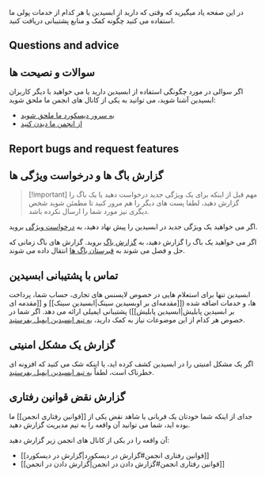 در این صفحه یاد میگیرید که وقتی که دارید از ابسیدین یا هر کدام از خدمات پولی ما استفاده می کنید چگونه کمک و منابع پشتیبانی دریافت کنید.
## Questions and advice

## سوالات و نصیحت ها
اگر سوالی در مورد چگونگی استفاده از ابسیدین دارید یا می خواهید با دیگر کاربران ابسیدین آشنا شوید، می توانید به یکی از کانال های انجمن ما ملحق شوید: 

- [به سرور دیسکورد ما ملحق شوید](https://discord.gg/obsidianmd)
- [از انجمن ما دیدن کنید](https://forum.obsidian.md/)

## Report bugs and request features

## گزارش باگ ها و درخواست ویژگی ها

> [!important] مهم
> قبل از اینکه برای یک ویژگی جدید درخواست دهید یا یک باگ را گزارش دهید، لطفا پست های دیگر را هم مرور کنید تا مطمئن شوید شخص دیگری نیز مورد شما را ارسال نکرده باشد. 

اگر می خواهید یک ویژگی جدید در ابسیدین را پیش نهاد دهید، به [درخواست ویژگی](https://forum.obsidian.md/c/feature-requests/8) بروید. 

اگر می خواهید یک باگ را گزارش دهید، به [گزارش باگ](https://forum.obsidian.md/c/bug-reports/7) بروید. گزارش های باگ زمانی که حل و فصل می شوند به [قبرستان باگ ها](https://forum.obsidian.md/c/bug-graveyard/12) انتقال داده می شوند. 

## تماس با پشتیبانی ابسیدین

ابسیدین تنها برای استعلام هایی در خصوص لایسنس های تجاری، حساب شما، پرداخت ها، و خدمات اضافه شده ([[مقدمه‌ای بر اوبسیدین سینک|ابسیدین سینک]] و [[مقدمه ای بر ابسیدین پابلیش|ابسیدین پابلیش]]) پشتیبانی ایمیلی ارائه می دهد. اگر شما در خصوص هر کدام از این موضوعات نیاز به کمک دارید، [به تیم ابسیدین ایمیل بفرستید](mailto:support@obsidian.md).

## گزارش یک مشکل امنیتی

اگر یک مشکل امنیتی را در ابسیدین کشف کرده اید، یا اینکه شک می کنید که افزونه ای خطرناک است، لطفاً [به تیم ابسیدین ایمیل بفرستید](mailto:support@obsidian.md). 

## گزارش نقض قوانین رفتاری

جدای از اینکه شما خودتان یک قربانی یا شاهد نقض یکی از [[قوانین رفتاری انجمن]] ما بوده اید، شما می توانید آن واقعه را به تیم مدیریت گزارش دهید. 

آن واقعه را در یکی از کانال های انجمن زیر گزارش دهید: 


- [[قوانین رفتاری انجمن#گزارش در دیسکورد|گزارش در دیسکورد]]
- [[قوانین رفتاری انجمن#گزارش دادن در انجمن|گزارش دادن در انجمن]]